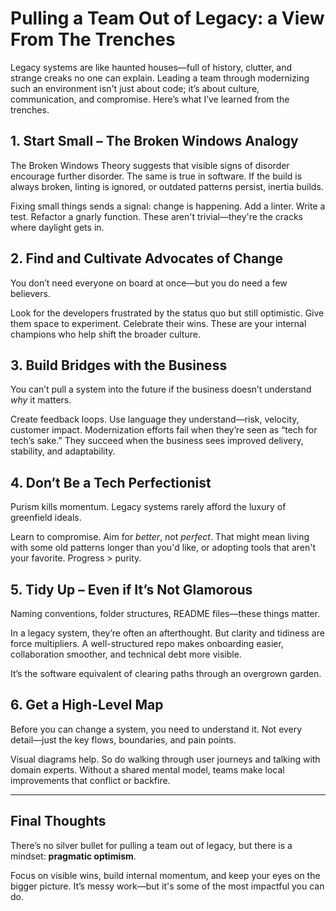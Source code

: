 # Pulling a Team Out of Legacy: a View From The Trenches

Legacy systems are like haunted houses—full of history, clutter, and strange creaks no one can explain. Leading a team through modernizing such an environment isn't just about code; it’s about culture, communication, and compromise. Here’s what I’ve learned from the trenches.

## 1. Start Small – The Broken Windows Analogy

The Broken Windows Theory suggests that visible signs of disorder encourage further disorder. The same is true in software. If the build is always broken, linting is ignored, or outdated patterns persist, inertia builds.

Fixing small things sends a signal: change is happening. Add a linter. Write a test. Refactor a gnarly function. These aren't trivial—they're the cracks where daylight gets in.

## 2. Find and Cultivate Advocates of Change

You don’t need everyone on board at once—but you do need a few believers.

Look for the developers frustrated by the status quo but still optimistic. Give them space to experiment. Celebrate their wins. These are your internal champions who help shift the broader culture.

## 3. Build Bridges with the Business

You can’t pull a system into the future if the business doesn’t understand _why_ it matters.

Create feedback loops. Use language they understand—risk, velocity, customer impact. Modernization efforts fail when they’re seen as “tech for tech’s sake.” They succeed when the business sees improved delivery, stability, and adaptability.

## 4. Don’t Be a Tech Perfectionist

Purism kills momentum. Legacy systems rarely afford the luxury of greenfield ideals.

Learn to compromise. Aim for _better_, not _perfect_. That might mean living with some old patterns longer than you'd like, or adopting tools that aren't your favorite. Progress > purity.

## 5. Tidy Up – Even if It’s Not Glamorous

Naming conventions, folder structures, README files—these things matter.

In a legacy system, they’re often an afterthought. But clarity and tidiness are force multipliers. A well-structured repo makes onboarding easier, collaboration smoother, and technical debt more visible.

It’s the software equivalent of clearing paths through an overgrown garden.

## 6. Get a High-Level Map

Before you can change a system, you need to understand it. Not every detail—just the key flows, boundaries, and pain points.

Visual diagrams help. So do walking through user journeys and talking with domain experts. Without a shared mental model, teams make local improvements that conflict or backfire.

---

## Final Thoughts

There’s no silver bullet for pulling a team out of legacy, but there is a mindset: **pragmatic optimism**.

Focus on visible wins, build internal momentum, and keep your eyes on the bigger picture. It’s messy work—but it's some of the most impactful you can do.
